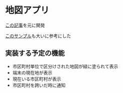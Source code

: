 # 地図アプリ
 [この記事](https://qiita.com/oruponu/items/1119481d7e629c853885#ios-%E3%82%A2%E3%83%97%E3%83%AA%E3%81%AE%E5%AE%9F%E8%A3%85)を元に開発

 [このサンプル](https://zenn.dev/oka_yuuji/articles/38afe965565002)も大いに参考にした

## 実装する予定の機能
- 市区町村単位で区分けされた地図が緑に塗られて表示
- 端末の現在地が表示
- 現在いる市区町村が表示
- 市区町村を跨いだ時に通知
